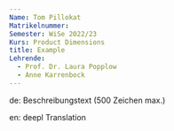 ```yaml
---
Name: Tom Pillokat
Matrikelnummer: 
Semester: WiSe 2022/23
Kurs: Product Dimensions
title: Example
Lehrende:
  - Prof. Dr. Laura Popplow
  - Anne Karrenbock
---
```


de:
Beschreibungstext (500 Zeichen max.)

en:
deepl Translation